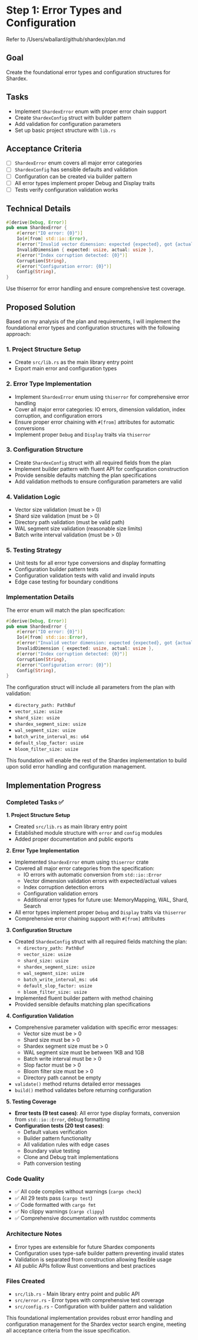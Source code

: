 # Step 1: Error Types and Configuration

Refer to /Users/wballard/github/shardex/plan.md

## Goal
Create the foundational error types and configuration structures for Shardex.

## Tasks
- Implement `ShardexError` enum with proper error chain support
- Create `ShardexConfig` struct with builder pattern
- Add validation for configuration parameters
- Set up basic project structure with `lib.rs`

## Acceptance Criteria
- [ ] `ShardexError` enum covers all major error categories
- [ ] `ShardexConfig` has sensible defaults and validation
- [ ] Configuration can be created via builder pattern
- [ ] All error types implement proper Debug and Display traits
- [ ] Tests verify configuration validation works

## Technical Details
```rust
#[derive(Debug, Error)]
pub enum ShardexError {
    #[error("IO error: {0}")]
    Io(#[from] std::io::Error),
    #[error("Invalid vector dimension: expected {expected}, got {actual}")]
    InvalidDimension { expected: usize, actual: usize },
    #[error("Index corruption detected: {0}")]
    Corruption(String),
    #[error("Configuration error: {0}")]
    Config(String),
}
```

Use thiserror for error handling and ensure comprehensive test coverage.
## Proposed Solution

Based on my analysis of the plan and requirements, I will implement the foundational error types and configuration structures with the following approach:

### 1. Project Structure Setup
- Create `src/lib.rs` as the main library entry point
- Export main error and configuration types

### 2. Error Type Implementation
- Implement `ShardexError` enum using `thiserror` for comprehensive error handling
- Cover all major error categories: IO errors, dimension validation, index corruption, and configuration errors
- Ensure proper error chaining with `#[from]` attributes for automatic conversions
- Implement proper `Debug` and `Display` traits via `thiserror`

### 3. Configuration Structure
- Create `ShardexConfig` struct with all required fields from the plan
- Implement builder pattern with fluent API for configuration construction
- Provide sensible defaults matching the plan specifications
- Add validation methods to ensure configuration parameters are valid

### 4. Validation Logic
- Vector size validation (must be > 0)
- Shard size validation (must be > 0)
- Directory path validation (must be valid path)
- WAL segment size validation (reasonable size limits)
- Batch write interval validation (must be > 0)

### 5. Testing Strategy
- Unit tests for all error type conversions and display formatting
- Configuration builder pattern tests
- Configuration validation tests with valid and invalid inputs
- Edge case testing for boundary conditions

### Implementation Details

The error enum will match the plan specification:
```rust
#[derive(Debug, Error)]
pub enum ShardexError {
    #[error("IO error: {0}")]
    Io(#[from] std::io::Error),
    #[error("Invalid vector dimension: expected {expected}, got {actual}")]
    InvalidDimension { expected: usize, actual: usize },
    #[error("Index corruption detected: {0}")]
    Corruption(String),
    #[error("Configuration error: {0}")]
    Config(String),
}
```

The configuration struct will include all parameters from the plan with validation:
- `directory_path: PathBuf`
- `vector_size: usize`
- `shard_size: usize` 
- `shardex_segment_size: usize`
- `wal_segment_size: usize`
- `batch_write_interval_ms: u64`
- `default_slop_factor: usize`
- `bloom_filter_size: usize`

This foundation will enable the rest of the Shardex implementation to build upon solid error handling and configuration management.
## Implementation Progress

### Completed Tasks ✅

**1. Project Structure Setup**
- Created `src/lib.rs` as main library entry point
- Established module structure with `error` and `config` modules
- Added proper documentation and public exports

**2. Error Type Implementation** 
- Implemented `ShardexError` enum using `thiserror` crate
- Covered all major error categories from the specification:
  - IO errors with automatic conversion from `std::io::Error`
  - Vector dimension validation errors with expected/actual values
  - Index corruption detection errors
  - Configuration validation errors
  - Additional error types for future use: MemoryMapping, WAL, Shard, Search
- All error types implement proper `Debug` and `Display` traits via `thiserror`
- Comprehensive error chaining support with `#[from]` attributes

**3. Configuration Structure**
- Created `ShardexConfig` struct with all required fields matching the plan:
  - `directory_path: PathBuf`
  - `vector_size: usize` 
  - `shard_size: usize`
  - `shardex_segment_size: usize`
  - `wal_segment_size: usize`
  - `batch_write_interval_ms: u64`
  - `default_slop_factor: usize`
  - `bloom_filter_size: usize`
- Implemented fluent builder pattern with method chaining
- Provided sensible defaults matching plan specifications

**4. Configuration Validation**
- Comprehensive parameter validation with specific error messages:
  - Vector size must be > 0
  - Shard size must be > 0  
  - Shardex segment size must be > 0
  - WAL segment size must be between 1KB and 1GB
  - Batch write interval must be > 0
  - Slop factor must be > 0
  - Bloom filter size must be > 0
  - Directory path cannot be empty
- `validate()` method returns detailed error messages
- `build()` method validates before returning configuration

**5. Testing Coverage**
- **Error tests (9 test cases)**: All error type display formats, conversion from `std::io::Error`, debug formatting
- **Configuration tests (20 test cases)**: 
  - Default values verification
  - Builder pattern functionality  
  - All validation rules with edge cases
  - Boundary value testing
  - Clone and Debug trait implementations
  - Path conversion testing

### Code Quality
- ✅ All code compiles without warnings (`cargo check`)
- ✅ All 29 tests pass (`cargo test`)
- ✅ Code formatted with `cargo fmt`  
- ✅ No clippy warnings (`cargo clippy`)
- ✅ Comprehensive documentation with rustdoc comments

### Architecture Notes
- Error types are extensible for future Shardex components
- Configuration uses type-safe builder pattern preventing invalid states
- Validation is separated from construction allowing flexible usage
- All public APIs follow Rust conventions and best practices

### Files Created
- `src/lib.rs` - Main library entry point and public API
- `src/error.rs` - Error types with comprehensive test coverage  
- `src/config.rs` - Configuration with builder pattern and validation

This foundational implementation provides robust error handling and configuration management for the Shardex vector search engine, meeting all acceptance criteria from the issue specification.